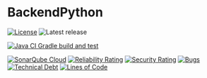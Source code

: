 # BackendPython
[![License](https://img.shields.io/badge/license-Apache%202.0-blue.svg)](LICENSE.txt)
![Latest release](https://img.shields.io/github/v/release/cleanUp-Heroes/BackendPython)


[![Java CI Gradle build and test](https://github.com/CleanUp-Heroes/BackendPython/actions/workflows/build.yml/badge.svg?branch=main)](https://github.com/CleanUp-Heroes/BackendPython/actions/workflows/build.yml)

[![SonarQube Cloud](https://github.com/CleanUp-Heroes/BackendPython/actions/workflows/sonar.yml/badge.svg)](https://github.com/CleanUp-Heroes/BackendPython/actions/workflows/sonar.yml)
[![Reliability Rating](https://sonarcloud.io/api/project_badges/measure?project=CleanUp-Heroes_BackendPython&metric=reliability_rating)](https://sonarcloud.io/summary/new_code?id=CleanUp-Heroes_BackendPython)
[![Security Rating](https://sonarcloud.io/api/project_badges/measure?project=CleanUp-Heroes_BackendPython&metric=security_rating)](https://sonarcloud.io/summary/new_code?id=CleanUp-Heroes_BackendPython)
[![Bugs](https://sonarcloud.io/api/project_badges/measure?project=CleanUp-Heroes_BackendPython&metric=bugs)](https://sonarcloud.io/summary/new_code?id=CleanUp-Heroes_BackendPython)
[![Technical Debt](https://sonarcloud.io/api/project_badges/measure?project=CleanUp-Heroes_BackendPython&metric=sqale_index)](https://sonarcloud.io/summary/new_code?id=CleanUp-Heroes_BackendPython)
[![Lines of Code](https://sonarcloud.io/api/project_badges/measure?project=CleanUp-Heroes_BackendPython&metric=ncloc)](https://sonarcloud.io/summary/new_code?id=CleanUp-Heroes_BackendPython)


